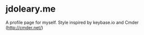 # jdoleary.me

A profile page for myself.  Style inspired by keybase.io and Cmder (http://cmder.net/)